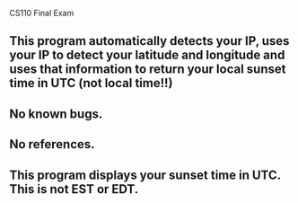  CS110 Final Exam

## This program automatically detects your IP, uses your IP to detect your latitude and longitude and uses that information to return your local sunset time in UTC (not local time!!)

## No known bugs.

## No references.

## This program displays your sunset time in UTC. This is not EST or EDT.